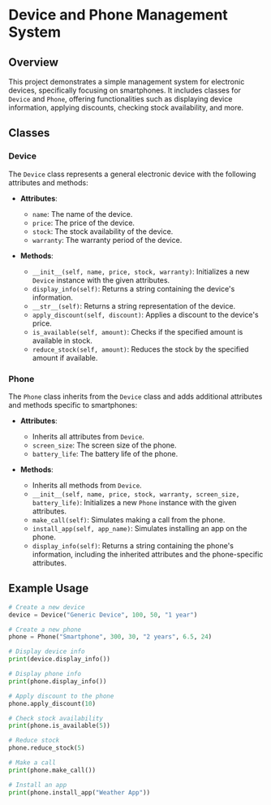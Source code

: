 # Device and Phone Management System

## Overview
This project demonstrates a simple management system for electronic devices, specifically focusing on smartphones. It includes classes for `Device` and `Phone`, offering functionalities such as displaying device information, applying discounts, checking stock availability, and more.

## Classes

### Device
The `Device` class represents a general electronic device with the following attributes and methods:

- **Attributes**:
  - `name`: The name of the device.
  - `price`: The price of the device.
  - `stock`: The stock availability of the device.
  - `warranty`: The warranty period of the device.

- **Methods**:
  - `__init__(self, name, price, stock, warranty)`: Initializes a new `Device` instance with the given attributes.
  - `display_info(self)`: Returns a string containing the device's information.
  - `__str__(self)`: Returns a string representation of the device.
  - `apply_discount(self, discount)`: Applies a discount to the device's price.
  - `is_available(self, amount)`: Checks if the specified amount is available in stock.
  - `reduce_stock(self, amount)`: Reduces the stock by the specified amount if available.

### Phone
The `Phone` class inherits from the `Device` class and adds additional attributes and methods specific to smartphones:

- **Attributes**:
  - Inherits all attributes from `Device`.
  - `screen_size`: The screen size of the phone.
  - `battery_life`: The battery life of the phone.

- **Methods**:
  - Inherits all methods from `Device`.
  - `__init__(self, name, price, stock, warranty, screen_size, battery_life)`: Initializes a new `Phone` instance with the given attributes.
  - `make_call(self)`: Simulates making a call from the phone.
  - `install_app(self, app_name)`: Simulates installing an app on the phone.
  - `display_info(self)`: Returns a string containing the phone's information, including the inherited attributes and the phone-specific attributes.

## Example Usage
```python
# Create a new device
device = Device("Generic Device", 100, 50, "1 year")

# Create a new phone
phone = Phone("Smartphone", 300, 30, "2 years", 6.5, 24)

# Display device info
print(device.display_info())

# Display phone info
print(phone.display_info())

# Apply discount to the phone
phone.apply_discount(10)

# Check stock availability
print(phone.is_available(5))

# Reduce stock
phone.reduce_stock(5)

# Make a call
print(phone.make_call())

# Install an app
print(phone.install_app("Weather App"))
